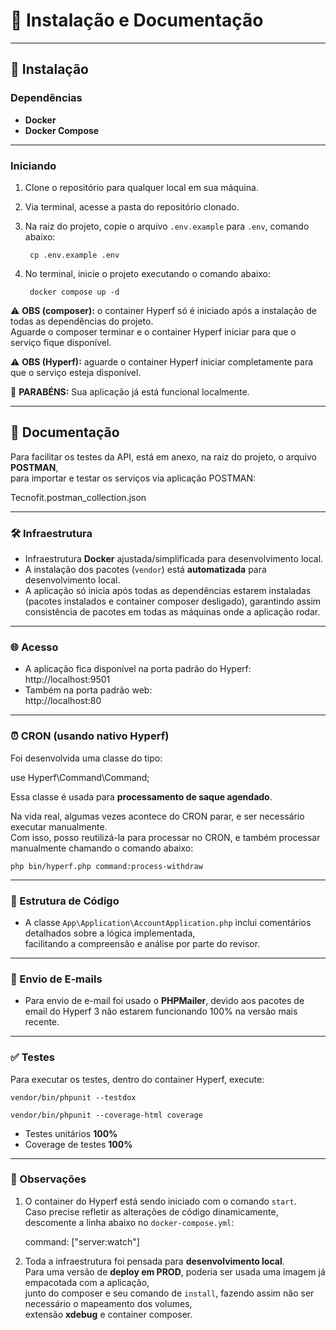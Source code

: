 # 📘 Instalação e Documentação

---

## 🚀 Instalação

### Dependências
- **Docker**  
- **Docker Compose**  

---

### Iniciando

1. Clone o repositório para qualquer local em sua máquina.
2. Via terminal, acesse a pasta do repositório clonado.
3. Na raiz do projeto, copie o arquivo `.env.example` para `.env`, comando abaixo:

        cp .env.example .env

4. No terminal, inicie o projeto executando o comando abaixo:

        docker compose up -d

⚠️ **OBS (composer):** o container Hyperf só é iniciado após a instalação de todas as dependências do projeto.  
Aguarde o composer terminar e o container Hyperf iniciar para que o serviço fique disponível.  

⚠️ **OBS (Hyperf):** aguarde o container Hyperf iniciar completamente para que o serviço esteja disponível.  

🎉 **PARABÉNS:** Sua aplicação já está funcional localmente.  

---

## 📖 Documentação

Para facilitar os testes da API, está em anexo, na raiz do projeto, o arquivo **POSTMAN**,  
para importar e testar os serviços via aplicação POSTMAN:

Tecnofit.postman_collection.json

---

### 🛠️ Infraestrutura

- Infraestrutura **Docker** ajustada/simplificada para desenvolvimento local.
- A instalação dos pacotes (`vendor`) está **automatizada** para desenvolvimento local.
- A aplicação só inicia após todas as dependências estarem instaladas  
  (pacotes instalados e container composer desligado), garantindo assim consistência de pacotes em todas as máquinas onde a aplicação rodar.

---

### 🌐 Acesso

- A aplicação fica disponível na porta padrão do Hyperf:  
  http://localhost:9501  
- Também na porta padrão web:  
  http://localhost:80  

---

### ⏰ CRON (usando nativo Hyperf)

Foi desenvolvida uma classe do tipo:

use Hyperf\Command\Command;

Essa classe é usada para **processamento de saque agendado**.  

Na vida real, algumas vezes acontece do CRON parar, e ser necessário executar manualmente.  
Com isso, posso reutilizá-la para processar no CRON, e também processar manualmente chamando o comando abaixo:

    php bin/hyperf.php command:process-withdraw

---

### 📂 Estrutura de Código

- A classe `App\Application\AccountApplication.php` inclui comentários detalhados sobre a lógica implementada,  
  facilitando a compreensão e análise por parte do revisor.  

---

### 📧 Envio de E-mails

- Para envio de e-mail foi usado o **PHPMailer**, devido aos pacotes de email do Hyperf 3 não estarem funcionando 100% na versão mais recente.  

---

### ✅ Testes

Para executar os testes, dentro do container Hyperf, execute:

    vendor/bin/phpunit --testdox

    vendor/bin/phpunit --coverage-html coverage

- Testes unitários **100%**  
- Coverage de testes **100%**  

---

### 📌 Observações

1. O container do Hyperf está sendo iniciado com o comando `start`.  
   Caso precise refletir as alterações de código dinamicamente,  
   descomente a linha abaixo no `docker-compose.yml`:

   command: ["server:watch"]

2. Toda a infraestrutura foi pensada para **desenvolvimento local**.  
   Para uma versão de **deploy em PROD**, poderia ser usada uma imagem já empacotada com a aplicação,  
   junto do composer e seu comando de `install`, fazendo assim não ser necessário o mapeamento dos volumes,  
   extensão **xdebug** e container composer.
